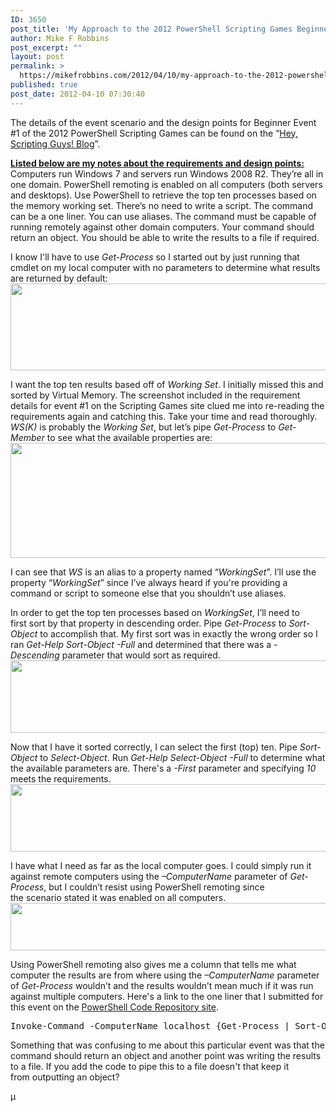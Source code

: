 ```yaml
---
ID: 3650
post_title: 'My Approach to the 2012 PowerShell Scripting Games Beginner Event #1'
author: Mike F Robbins
post_excerpt: ""
layout: post
permalink: >
  https://mikefrobbins.com/2012/04/10/my-approach-to-the-2012-powershell-scripting-games-beginner-event-1/
published: true
post_date: 2012-04-10 07:30:40
---
```

The details of the event scenario and the design points for Beginner Event #1 of the 2012 PowerShell Scripting Games can be found on the “<a href="http://blogs.technet.com/b/heyscriptingguy/archive/2012/04/02/the-2012-scripting-games-beginner-event-1-use-windows-powershell-to-identify-a-working-set-of-processes.aspx" target="_blank">Hey, Scripting Guys! Blog</a>”.

<span style="text-decoration: underline;"><strong>Listed below are my notes about the requirements and design points:</strong>
</span>Computers run Windows 7 and servers run Windows 2008 R2. They’re all in one domain.
PowerShell remoting is enabled on all computers (both servers and desktops).
Use PowerShell to retrieve the top ten processes based on the memory working set.
There’s no need to write a script. The command can be a one liner. You can use aliases.
The command must be capable of running remotely against other domain computers.
Your command should return an object.
You should be able to write the results to a file if required.

I know I'll have to use <em>Get-Process</em> so I started out by just running that cmdlet on my local computer with no parameters to determine what results are returned by default:
<a href="http://mikefrobbins.com/wp-content/uploads/2012/04/2012sg-be1-1.png"><img class="alignnone size-full wp-image-3651" title="2012sg-be1-1" alt="" src="http://mikefrobbins.com/wp-content/uploads/2012/04/2012sg-be1-1.png" width="609" height="139" /></a>

I want the top ten results based off of <em>Working Set</em>. I initially missed this and sorted by Virtual Memory. The screenshot included in the requirement details for event #1 on the Scripting Games site clued me into re-reading the requirements again and catching this. Take your time and read thoroughly. <em>WS(K)</em> is probably the <em>Working Set</em>, but let’s pipe <em>Get-Process</em> to <em>Get-Member</em> to see what the available properties are:
<a href="http://mikefrobbins.com/wp-content/uploads/2012/04/2012sg-be1-21.png"><img class="alignnone size-full wp-image-3652" title="2012sg-be1-2" alt="" src="http://mikefrobbins.com/wp-content/uploads/2012/04/2012sg-be1-21.png" width="549" height="184" /></a>

I can see that <em>WS</em> is an alias to a property named “<em>WorkingSet</em>”. I’ll use the property “<em>WorkingSet</em>” since I’ve always heard if you're providing a command or script to someone else that you shouldn’t use aliases.

In order to get the top ten processes based on <em>WorkingSet</em>, I’ll need to first sort by that property in descending order. Pipe <em>Get-Process</em> to <em>Sort-Object</em> to accomplish that. My first sort was in exactly the wrong order so I ran <em>Get-Help Sort-Object -Full</em> and determined that there was a <em>-Descending</em> parameter that would sort as required.
<a href="http://mikefrobbins.com/wp-content/uploads/2012/04/2012sg-be1-3.png"><img class="alignnone size-full wp-image-3653" title="2012sg-be1-3" alt="" src="http://mikefrobbins.com/wp-content/uploads/2012/04/2012sg-be1-3.png" width="533" height="116" /></a>

Now that I have it sorted correctly, I can select the first (top) ten. Pipe <em>Sort-Object</em> to <em>Select-Object</em>. Run <em>Get-Help Select-Object -Full</em> to determine what the available parameters are. There's a <em>-First</em> parameter and specifying <em>10</em> meets the requirements.
<a href="http://mikefrobbins.com/wp-content/uploads/2012/04/2012sg-be1-4.png"><img class="alignnone size-full wp-image-3654" title="2012sg-be1-4" alt="" src="http://mikefrobbins.com/wp-content/uploads/2012/04/2012sg-be1-4.png" width="640" height="108" /></a>

I have what I need as far as the local computer goes. I could simply run it against remote computers using the <em>–ComputerName</em> parameter of <em>Get-Process</em>, but I couldn’t resist using PowerShell remoting since the scenario stated it was enabled on all computers.
<a href="http://mikefrobbins.com/wp-content/uploads/2012/04/2012sg-be1-5.png"><img class="alignnone size-full wp-image-3655" title="2012sg-be1-5" alt="" src="http://mikefrobbins.com/wp-content/uploads/2012/04/2012sg-be1-5.png" width="640" height="76" /></a>

Using PowerShell remoting also gives me a column that tells me what computer the results are from where using the <em>–ComputerName</em> parameter of <em>Get-Process</em> wouldn’t and the results wouldn’t mean much if it was run against multiple computers. Here's a link to the one liner that I submitted for this event on the <a href="http://2012sg.poshcode.org/2162" target="_blank">PowerShell Code Repository site</a>.
<pre class="lang:ps decode:true " title="Beginner Category Event #1 of the 2012 Scripting Games">Invoke-Command -ComputerName localhost {Get-Process | Sort-Object WorkingSet -Descending | Select-Object -First 10}</pre>
Something that was confusing to me about this particular event was that the command should return an object and another point was writing the results to a file. If you add the code to pipe this to a file doesn't that keep it from outputting an object?

µ